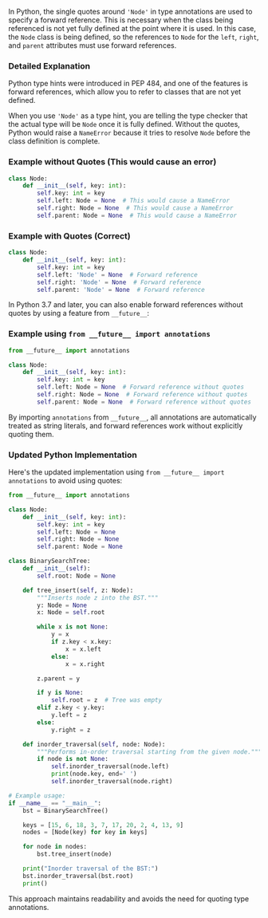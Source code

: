 In Python, the single quotes around `'Node'` in type annotations are used to specify a forward reference. This is necessary when the class being referenced is not yet fully defined at the point where it is used. In this case, the `Node` class is being defined, so the references to `Node` for the `left`, `right`, and `parent` attributes must use forward references.

### Detailed Explanation

Python type hints were introduced in PEP 484, and one of the features is forward references, which allow you to refer to classes that are not yet defined.

When you use `'Node'` as a type hint, you are telling the type checker that the actual type will be `Node` once it is fully defined. Without the quotes, Python would raise a `NameError` because it tries to resolve `Node` before the class definition is complete.

### Example without Quotes (This would cause an error)

```python
class Node:
    def __init__(self, key: int):
        self.key: int = key
        self.left: Node = None  # This would cause a NameError
        self.right: Node = None  # This would cause a NameError
        self.parent: Node = None  # This would cause a NameError
```

### Example with Quotes (Correct)

```python
class Node:
    def __init__(self, key: int):
        self.key: int = key
        self.left: 'Node' = None  # Forward reference
        self.right: 'Node' = None  # Forward reference
        self.parent: 'Node' = None  # Forward reference
```

In Python 3.7 and later, you can also enable forward references without quotes by using a feature from `__future__`:

### Example using `from __future__ import annotations`

```python
from __future__ import annotations

class Node:
    def __init__(self, key: int):
        self.key: int = key
        self.left: Node = None  # Forward reference without quotes
        self.right: Node = None  # Forward reference without quotes
        self.parent: Node = None  # Forward reference without quotes
```

By importing `annotations` from `__future__`, all annotations are automatically treated as string literals, and forward references work without explicitly quoting them.

### Updated Python Implementation

Here's the updated implementation using `from __future__ import annotations` to avoid using quotes:

```python
from __future__ import annotations

class Node:
    def __init__(self, key: int):
        self.key: int = key
        self.left: Node = None
        self.right: Node = None
        self.parent: Node = None

class BinarySearchTree:
    def __init__(self):
        self.root: Node = None

    def tree_insert(self, z: Node):
        """Inserts node z into the BST."""
        y: Node = None
        x: Node = self.root

        while x is not None:
            y = x
            if z.key < x.key:
                x = x.left
            else:
                x = x.right

        z.parent = y

        if y is None:
            self.root = z  # Tree was empty
        elif z.key < y.key:
            y.left = z
        else:
            y.right = z

    def inorder_traversal(self, node: Node):
        """Performs in-order traversal starting from the given node."""
        if node is not None:
            self.inorder_traversal(node.left)
            print(node.key, end=' ')
            self.inorder_traversal(node.right)

# Example usage:
if __name__ == "__main__":
    bst = BinarySearchTree()

    keys = [15, 6, 18, 3, 7, 17, 20, 2, 4, 13, 9]
    nodes = [Node(key) for key in keys]

    for node in nodes:
        bst.tree_insert(node)

    print("Inorder traversal of the BST:")
    bst.inorder_traversal(bst.root)
    print()
```

This approach maintains readability and avoids the need for quoting type annotations.